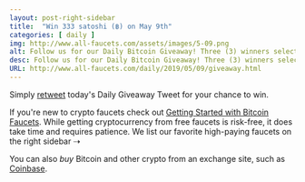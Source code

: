 ```yaml
---
layout: post-right-sidebar
title:  "Win 333 satoshi (฿) on May 9th"
categories: [ daily ]
img: http://www.all-faucets.com/assets/images/5-09.png
alt: Follow us for our Daily Bitcoin Giveaway! Three (3) winners selected daily!
desc: Follow us for our Daily Bitcoin Giveaway! Three (3) winners selected daily!
URL: http://www.all-faucets.com/daily/2019/05/09/giveaway.html
---
```


Simply <a href="https://twitter.com/intent/user?screen_name=CryptoPayoff" target="_blank">retweet</a> today's Daily Giveaway Tweet for your chance to win.

If you're new to crypto faucets check out <a href="http://www.all-faucets.com/start.html">Getting Started with Bitcoin Faucets</a>. While getting cryptocurrency from free faucets is risk-free, it does take time and requires patience. We list our favorite high-paying faucets on the right sidebar ⇢

You can also <i>buy</i> Bitcoin and other crypto from an exchange site, such as <a href="http://bit.ly/www-coinbase" target="_blank">Coinbase</a>.

<!-- Begin BidVertiser code -->
<SCRIPT data-cfasync="false" SRC="//bdv.bidvertiser.com/BidVertiser.dbm?pid=842830&bid=1995577" TYPE="text/javascript"></SCRIPT>
<!-- End BidVertiser code -->
